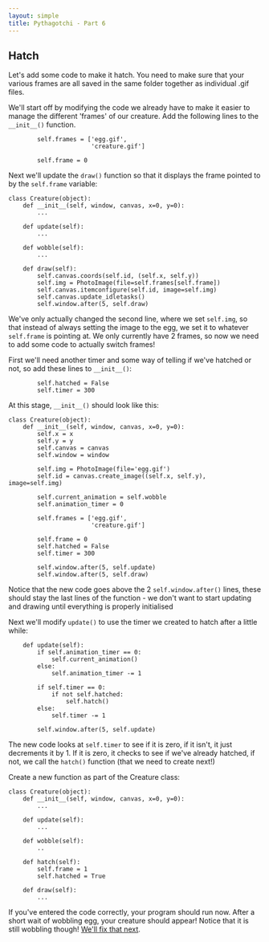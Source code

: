 ```yaml
---
layout: simple
title: Pythagotchi - Part 6
---
```


## Hatch

Let's add some code to make it hatch. You need to make sure that your various frames are all saved in the same folder together as individual .gif files.

We'll start off by modifying the code we already have to make it easier to manage the different 'frames' of our creature. Add the following lines to the `__init__()` function.

```
        self.frames = ['egg.gif', 
                       'creature.gif']

        self.frame = 0
```

Next we'll update the `draw()` function so that it displays the frame pointed to by the `self.frame` variable:

```
class Creature(object):
    def __init__(self, window, canvas, x=0, y=0):
        ...
        
    def update(self):
        ...
        
    def wobble(self):
        ...
        
    def draw(self):
        self.canvas.coords(self.id, (self.x, self.y))
        self.img = PhotoImage(file=self.frames[self.frame])
        self.canvas.itemconfigure(self.id, image=self.img)
        self.canvas.update_idletasks()
        self.window.after(5, self.draw)
```

We've only actually changed the second line, where we set `self.img`, so that instead of always setting the image to the egg, we set it to whatever `self.frame` is pointing at. We only currently have 2 frames, so now we need to add some code to actually switch frames!

First we'll need another timer and some way of telling if we've hatched or not, so add these lines to `__init__()`:

```
        self.hatched = False
        self.timer = 300
```

At this stage, `__init__()` should look like this:

```
class Creature(object):
    def __init__(self, window, canvas, x=0, y=0):
        self.x = x
        self.y = y
        self.canvas = canvas
        self.window = window
        
        self.img = PhotoImage(file='egg.gif')
        self.id = canvas.create_image((self.x, self.y), image=self.img)
        
        self.current_animation = self.wobble
        self.animation_timer = 0
        
        self.frames = ['egg.gif', 
                       'creature.gif']

        self.frame = 0
        self.hatched = False
        self.timer = 300
        
        self.window.after(5, self.update)
        self.window.after(5, self.draw)
```

Notice that the new code goes above the 2 `self.window.after()` lines, these should stay the last lines of the function - we don't want to start updating and drawing until everything is properly initialised

Next we'll modify `update()` to use the timer we created to hatch after a little while:

```
    def update(self):
        if self.animation_timer == 0:
            self.current_animation()
        else:
            self.animation_timer -= 1
            
        if self.timer == 0:
            if not self.hatched:
                self.hatch()
        else:
            self.timer -= 1
            
        self.window.after(5, self.update)
```

The new code looks at `self.timer` to see if it is zero, if it isn't, it just decrements it by 1. If it is zero, it checks to see if we've already hatched, if not, we call the `hatch()` function (that we need to create next!)

Create a new function as part of the Creature class:

```
class Creature(object):
    def __init__(self, window, canvas, x=0, y=0):
        ...
        
    def update(self):
        ...
        
    def wobble(self):
        ..
            
    def hatch(self):
        self.frame = 1
        self.hatched = True
        
    def draw(self):
        ...
```

If you've entered the code correctly, your program should run now. After a short wait of wobbling egg, your creature should appear! Notice that it is still wobbling though! [We'll fix that next](part7.html).